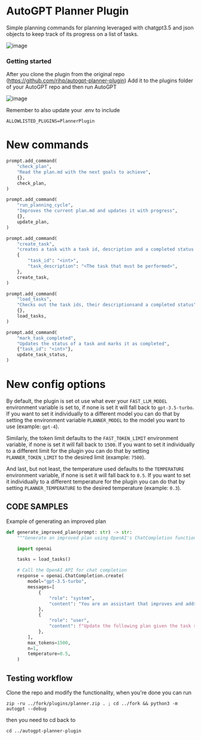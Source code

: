 # AutoGPT Planner Plugin
Simple planning commands for planning leveraged with chatgpt3.5 and json objects to keep track of its progress on a list of tasks.

![image](https://user-images.githubusercontent.com/12145726/235688701-af549b76-7f9f-4426-9c88-dd72aca45685.png)


### Getting started

After you clone the plugin from the original repo (https://github.com/rihp/autogpt-planner-plugin) Add it to the plugins folder of your AutoGPT repo and then run AutoGPT

![image](https://user-images.githubusercontent.com/12145726/235688224-7abf6ae4-5c0a-4e2d-b1b2-18241c6d74b4.png)

Remember to also update your .env to include 

```
ALLOWLISTED_PLUGINS=PlannerPlugin
```



# New commands
```python
prompt.add_command(
    "check_plan",
    "Read the plan.md with the next goals to achieve",
    {},
    check_plan,
)

prompt.add_command(
    "run_planning_cycle",
    "Improves the current plan.md and updates it with progress",
    {},
    update_plan,
)

prompt.add_command(
    "create_task",
    "creates a task with a task id, description and a completed status of False ",
    {
        "task_id": "<int>",
        "task_description": "<The task that must be performed>",
    },
    create_task,
)

prompt.add_command(
    "load_tasks",
    "Checks out the task ids, their descriptionsand a completed status",
    {},
    load_tasks,
)

prompt.add_command(
    "mark_task_completed",
    "Updates the status of a task and marks it as completed",
    {"task_id": "<int>"},
    update_task_status,
)
```

# New config options
By default, the plugin is set ot use what ever your `FAST_LLM_MODEL` environment variable is set to, if none is set it 
will fall back to `gpt-3.5-turbo`. If you want to set it individually to a different model you can do that by setting
the environment variable `PLANNER_MODEL` to the model you want to use (example: `gpt-4`).

Similarly, the token limit defaults to the `FAST_TOKEN_LIMIT` environment variable, if none is set it will fall 
back to `1500`. If you want to set it individually to a different limit for the plugin you can do that by setting
`PLANNER_TOKEN_LIMIT` to the desired limit (example: `7500`).

And last, but not least, the temperature used defaults to the `TEMPERATURE` environment variable, if none is set it will 
fall back to `0.5`. If you want to set it individually to a different temperature for the plugin you can do that by 
setting `PLANNER_TEMPERATURE` to the desired temperature (example: `0.3`).


## CODE SAMPLES

Example of generating an improved plan
```python
def generate_improved_plan(prompt: str) -> str:
    """Generate an improved plan using OpenAI's ChatCompletion functionality"""

    import openai

    tasks = load_tasks()

    # Call the OpenAI API for chat completion
    response = openai.ChatCompletion.create(
        model="gpt-3.5-turbo",
        messages=[
            {
                "role": "system",
                "content": "You are an assistant that improves and adds crucial points to plans in .md format.",
            },
            {
                "role": "user",
                "content": f"Update the following plan given the task status below, keep the .md format:\n{prompt}\nInclude the current tasks in the improved plan, keep mind of their status and track them with a checklist:\n{tasks}\Revised version should comply with the contests of the tasks at hand:",
            },
        ],
        max_tokens=1500,
        n=1,
        temperature=0.5,
    )
```


## Testing workflow

Clone the repo and modify the functionality, when you're done you can run 
```
zip -ru ../fork/plugins/planner.zip . ; cd ../fork && python3 -m autogpt --debug 
```

then you need to cd back to 
```
cd ../autogpt-planner-plugin    
```
